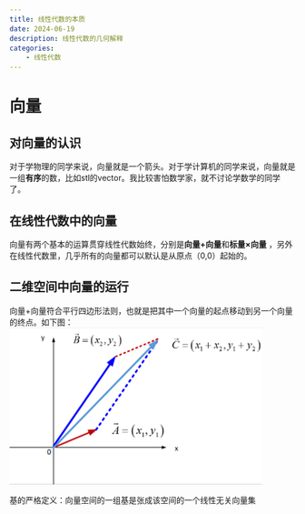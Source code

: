 ```yaml
---
title: 线性代数的本质
date: 2024-06-19
description: 线性代数的几何解释
categories:
    - 线性代数
---
```

# 向量
## 对向量的认识
对于学物理的同学来说，向量就是一个箭头。对于学计算机的同学来说，向量就是一组**有序**的数，比如stl的vector。我比较害怕数学家，就不讨论学数学的同学了。
## 在线性代数中的向量
向量有两个基本的运算贯穿线性代数始终，分别是**向量+向量**和**标量×向量** ，另外在线性代数里，几乎所有的向量都可以默认是从原点（0,0）起始的。
## 二维空间中向量的运行
向量+向量符合平行四边形法则，也就是把其中一个向量的起点移动到另一个向量的终点。如下图：
![alt text](image.png)

基的严格定义：向量空间的一组基是张成该空间的一个线性无关向量集